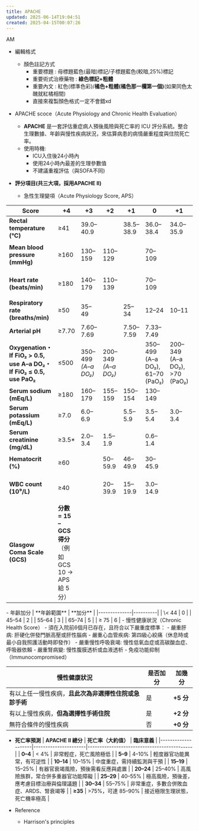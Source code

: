 ```yaml
---
title: APACHE
updated: 2025-06-14T19:04:51
created: 2025-04-15T00:07:26
---
```


AM

- 編輯格式
  - 顏色註記方式
    - 重要標題 : 母標題藍色(最暗)標記/子標題藍色(較暗,25%)標記
    - 重要術式治療藥物 : **綠色標記+粗體**
    - 重要內文 : 紅色(標準色彩)/**橘色+粗體(橘色那一欄第一個)**(如果同色太醜就紅橘相間)
    - 直接來複製顏色格式一定不會錯xd

- APACHE scoce（Acute Physiology and Chronic Health Evaluation）
  - **APACHE** 是一套評估重症病人預後風險與死亡率的 ICU 評分系統。整合生理數據、年齡與慢性疾病狀況，來估算病患的病情嚴重程度與住院死亡率。
  - 使用時機:
    - ICU入住後24小時內
    - 使用24小時內最差的生理參數值
    - 不建議重複評估（與SOFA不同)
- **評分項目(共三大項，採用APACHE II)**
  - 急性生理變項（Acute Physiology Score, APS）
<table>
<colgroup>
<col style="width: 19%" />
<col style="width: 8%" />
<col style="width: 8%" />
<col style="width: 7%" />
<col style="width: 8%" />
<col style="width: 9%" />
<col style="width: 9%" />
<col style="width: 8%" />
<col style="width: 9%" />
<col style="width: 9%" />
</colgroup>
<thead>
<tr class="header">
<th><strong>Score</strong></th>
<th><strong>+4</strong></th>
<th><strong>+3</strong></th>
<th><strong>+2</strong></th>
<th><strong>+1</strong></th>
<th><strong>0</strong></th>
<th><strong>+1</strong></th>
<th><strong>+2</strong></th>
<th><strong>+3</strong></th>
<th><strong>+4</strong></th>
</tr>
</thead>
<tbody>
<tr class="odd">
<td><strong>Rectal temperature (°C)</strong></td>
<td>≥41</td>
<td>39.0–40.9</td>
<td></td>
<td>38.5–38.9</td>
<td>36.0–38.4</td>
<td>34.0–35.9</td>
<td>32.0–33.9</td>
<td>30.0–31.9</td>
<td>≤29.9</td>
</tr>
<tr class="even">
<td><strong>Mean blood pressure (mmHg)</strong></td>
<td>≥160</td>
<td>130–159</td>
<td>110–129</td>
<td></td>
<td><p>70–109</p>
<p></p></td>
<td></td>
<td><p>50–69</p>
<p></p></td>
<td></td>
<td><p>≤49</p>
<p></p></td>
</tr>
<tr class="odd">
<td><strong>Heart rate (beats/min)</strong></td>
<td>≥180</td>
<td>140–179</td>
<td>110–139</td>
<td></td>
<td><p>70–109</p>
<p></p></td>
<td></td>
<td>55–69</td>
<td>40–54</td>
<td>≤39</td>
</tr>
<tr class="even">
<td><strong>Respiratory rate (breaths/min)</strong></td>
<td>≥50</td>
<td>35–49</td>
<td></td>
<td>25–34</td>
<td>12–24</td>
<td>10–11</td>
<td>6–9</td>
<td></td>
<td><p>≤5</p>
<p></p></td>
</tr>
<tr class="odd">
<td><strong>Arterial pH</strong></td>
<td>≥7.70</td>
<td>7.60–7.69</td>
<td></td>
<td>7.50–7.59</td>
<td>7.33–7.49</td>
<td></td>
<td>7.25–7.32</td>
<td>7.15–7.24</td>
<td>&lt;7.15</td>
</tr>
<tr class="even">
<td><strong>Oxygenation・If FiO₂ &gt; 0.5, use A–a DO₂・If FiO₂ ≤ 0.5, use PaO₂</strong></td>
<td><p>≤500</p>
<p></p></td>
<td>350–499 <em>(A–a DO₂)</em></td>
<td>200–349 <em>(A–a DO₂)</em></td>
<td></td>
<td>350–499 (A–a DO₂), 61–70 (PaO₂)</td>
<td>200–349 (A–a DO₂), &gt;70 (PaO₂)</td>
<td></td>
<td>&lt;200 (A–a DO₂), 55–60 (PaO₂)</td>
<td>&lt;55 (PaO₂)</td>
</tr>
<tr class="odd">
<td><strong>Serum sodium (mEq/L)</strong></td>
<td>≥180</td>
<td>160–179</td>
<td>155–159</td>
<td>150–154</td>
<td>130–149</td>
<td></td>
<td>120–129</td>
<td>111–119</td>
<td>≤110</td>
</tr>
<tr class="even">
<td><strong>Serum potassium (mEq/L)</strong></td>
<td>≥7.0</td>
<td>6.0–6.9</td>
<td></td>
<td>5.5–5.9</td>
<td>3.5–5.4</td>
<td>3.0–3.4</td>
<td>2.5–2.9</td>
<td></td>
<td><p>&lt;2.5</p>
<p></p></td>
</tr>
<tr class="odd">
<td><strong>Serum creatinine (mg/dL)</strong></td>
<td>≥3.5*</td>
<td>2.0–3.4</td>
<td>1.5–1.9</td>
<td></td>
<td>0.6–1.4</td>
<td></td>
<td><p>&lt;0.6</p>
<p></p></td>
<td></td>
<td></td>
</tr>
<tr class="even">
<td><strong>Hematocrit (%)</strong></td>
<td>≥60</td>
<td></td>
<td>50–59.9</td>
<td>46–49.9</td>
<td>30–45.9</td>
<td></td>
<td>20–29.9</td>
<td></td>
<td><p>&lt;20</p>
<p></p></td>
</tr>
<tr class="odd">
<td><strong>WBC count (10⁹/L)</strong></td>
<td>≥40</td>
<td></td>
<td>20–39.9</td>
<td>15–19.9</td>
<td>3.0–14.9</td>
<td></td>
<td><p>1.0–2.9</p>
<p></p></td>
<td></td>
<td><p>&lt;1.0</p>
<p></p></td>
</tr>
<tr class="even">
<td><strong>Glasgow Coma Scale (GCS)</strong></td>
<td><strong>分數 = 15 – GCS 得分</strong>（例如 GCS 10 → APS 給 5 分）</td>
<td></td>
<td></td>
<td></td>
<td></td>
<td></td>
<td></td>
<td></td>
<td></td>
</tr>
</tbody>
</table>
- 年齡加分
| **年齡範圍** | **加分** |
|--------------|----------|
| \< 44        | 0        |
| 45–54        | 2        |
| 55–64        | 3        |
| 65–74        | 5        |
| ≥ 75         | 6        |
- 慢性健康狀況（Chronic Health Score）
  - 須在入院前6個月已存在，且符合以下嚴重度標準：
    - 嚴重肝病: 肝硬化併發門脈高壓或肝性腦病
    - 嚴重心血管疾病: 第四級心絞痛（休息時或最小自我照護活動時即發作）
    - 嚴重慢性呼吸衰竭: 慢性低氧血症或高碳酸血症、呼吸器依賴
    - 嚴重腎病變: 慢性腹膜透析或血液透析
    - 免疫功能抑制（Immunocompromised）

| **慢性健康狀況**                                       | **是否加分** | **加幾分** |
|--------------------------------------------------------|--------------|------------|
| 有以上任一慢性疾病，**且此次為非選擇性住院或急診手術** | 是           | **+5 分**  |
| 有以上慢性疾病，**但為選擇性手術住院**                 | 是           | **+2 分**  |
| 無符合條件的慢性疾病                                   | 否           | **+0 分**  |

- **死亡率預測**
| **APACHE II 總分** | **死亡率（大約值）** | **臨床意義**                               |
|--------------------|----------------------|--------------------------------------------|
| **0–4**            | \< 4%                | 非常輕症，死亡風險極低                     |
| **5–9**            | 4–10%                | 輕度器官功能異常，有可逆性                 |
| **10–14**          | 10–15%               | 中度重症，需持續監測與干預                 |
| **15–19**          | 15–25%               | 有器官衰竭風險，預後需看反應與處置         |
| **20–24**          | 25–40%               | 高風險族群，常合併多重器官功能障礙         |
| **25–29**          | 40–55%               | 極高風險，預後差，應考慮目標治療與倫理議題 |
| **30–34**          | 55–75%               | 非常重症，多數合併敗血症、ARDS、腎衰竭等   |
| **≥35**            | \>75%，可達 85–90%   | 接近極限生理狀態，死亡機率極高             |

- Reference
  - Harrison's principles

